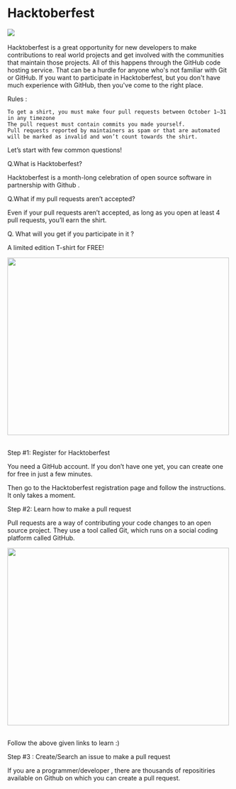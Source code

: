 # Hacktoberfest
<img src="https://cdn.devdojo.com/episode/images/September2020/hacktoberfest-2020.jpg">&nbsp;&nbsp;

Hacktoberfest is a great opportunity for new developers to make contributions to real  world projects and get involved with the communities that maintain those  projects. All of this      happens through the GitHub code hosting service.  That can be a hurdle for anyone who's not familiar with Git or GitHub. If you want to participate in Hacktoberfest, but you don't have much experience with GitHub, then you've come to the right place.

Rules :

    To get a shirt, you must make four pull requests between October 1–31 in any timezone
    The pull request must contain commits you made yourself.
    Pull requests reported by maintainers as spam or that are automated will be marked as invalid and won’t count towards the shirt.

Let’s start with few common questions!

Q.What is Hacktoberfest?

Hacktoberfest is a month-long celebration of open source software in partnership with Github .

Q.What if my pull requests aren’t accepted?

Even if your pull requests aren’t accepted, as long as you open at least 4 pull requests, you’ll earn the shirt.

Q. What will you get if you participate in it ?

A limited edition T-shirt for FREE!

<img src="https://www.pngitem.com/pimgs/m/114-1140553_hacktoberfest-t-shirt-2019-hd-png-download.png" width="500" height="400">&nbsp;&nbsp;

Step #1: Register for Hacktoberfest

You need a GitHub account. If you don’t have one yet, you can create one for free in just a few minutes.

Then go to the Hacktoberfest registration page and follow the instructions. It only takes a moment.

Step #2: Learn how to make a pull request

Pull requests are a way of contributing your code changes to an open source project. They use a tool called Git, which runs on a social coding platform called GitHub.


<img src="https://assets.digitalocean.com/articles/hfestfirstpr-clone.gif" width="500" height="400">&nbsp;&nbsp;


Follow the above given links to learn :)

Step #3 : Create/Search an issue to make a pull request

If you are a programmer/developer , there are thousands of repositiries available on Github on which you can create a pull request.


